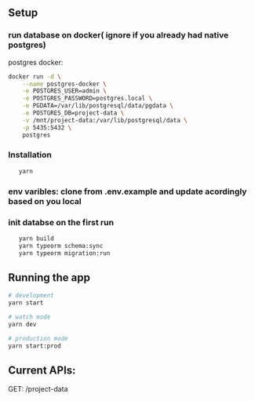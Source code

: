 ## Setup

### run database on docker( ignore if you already had native postgres)

postgres docker:

```bash
docker run -d \
    --name postgres-docker \
    -e POSTGRES_USER=admin \
    -e POSTGRES_PASSWORD=postgres.local \
    -e PGDATA=/var/lib/postgresql/data/pgdata \
    -e POSTGRES_DB=project-data \
    -v /mnt/project-data:/var/lib/postgresql/data \
    -p 5435:5432 \
    postgres
```

### Installation

```bash
   yarn
```

### env varibles: clone from .env.example and update acordingly based on you local

### init databse on the first run

```bash
   yarn build
   yarn typeorm schema:sync
   yarn typeorm migration:run
```

## Running the app

```bash
# development
yarn start

# watch mode
yarn dev

# production mode
yarn start:prod
```

## Current APIs:

GET: /project-data
